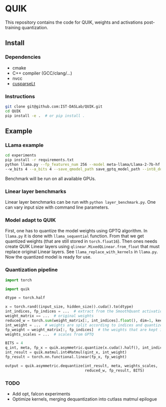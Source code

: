 # QUIK
This repository contains the code for QUIK, weights and activations post-training quantization.

## Install

### Dependencies

- cmake
- C++ compiler (GCC/clang/...)
- nvcc
- [cusparseLt](https://docs.nvidia.com/cuda/cusparselt/index.html)

### Instructions

```bash
git clone git@github.com:IST-DASLab/QUIK.git
cd QUIK
pip install -e .  # or pip install .
```

## Example

### LLama example
```bash
cd experiments
pip install -r requirements.txt
python llama.py --fp_features_num 256 --model meta-llama/Llama-2-7b-hf --hf-token $HF_TOKEN --dataset c4 \ 
--w_bits 4 --a_bits 4 --save_qmodel_path save_gptq_model_path --int8_down_proj --sim-eval --benchmark 
```

Benchmark will be run on all available GPUs.
### Linear layer benchmarks
Linear layer benchmarks can be run with ``python layer_benchmark.py``. One can vary input size with command line parameters.


### Model adapt to QUIK
First, one has to quantize the model weights using GPTQ algorithm. In `llama.py` it is done with `llama_sequential` function.
From that we get quantized weights (that are still stored in `torch.float16`).
Then ones needs create QUIK Linear layers using `qlinear.MixedQLinear.from_float` that must replace original Linear layers. See `llama_replace_with_kernels` in `llama.py`.
Now the quantized model is ready for use.


### Quantization pipeline

```python
import torch

import quik

dtype = torch.half

x = torch.rand((input_size, hidden_size)).cuda().to(dtype)
int_indices, fp_indices = ...  # extract from the SmoothQuant activations.
weight_matrix == ...  # original weights
reduced_w = torch.sum(weight_matrix[:, int_indices].float(), dim=1, keepdim=True).to(weight_matrix.dtype)
int_weight = ...  # weights are split according to indices and quantized using GPTQ 
fp_weight = weight_matrix[:, fp_indices]  # the weights that are kept in full precision
weights_scales = ...  # scales from GPTQ

BITS = 4
q_int, meta, fp_x = quik.asymmetric.quantize(x.cuda().half(), int_indices, fp_indices, BITS)
int_result = quik.matmul.int4Matmul(qint_x, int_weight)
fp_result = torch.nn.functional.linear(fp_x, fp_weight)

output = quik.asymmetric.dequantize(int_result, meta, weights_scales,
                                    reduced_w, fp_result, BITS)
```

### TODO
- Add opt, falcon experiments
- Optimize kernels, merging dequantization into cutlass matmul epilogue